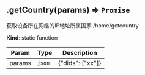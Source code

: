 <a name="module_miot/service/smarthome.getCountry"></a>

## .getCountry(params) ⇒ <code>Promise</code>
获取设备所在网络的IP地址所属国家
/home/getcountry

**Kind**: static function  

| Param | Type | Description |
| --- | --- | --- |
| params | <code>json</code> | {"dids": ["xx"]} |

